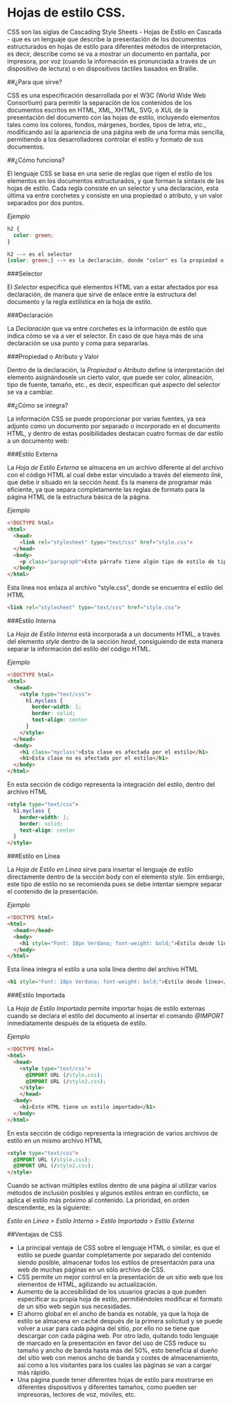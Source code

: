 Hojas de estilo CSS.
=============================

CSS son las siglas de Cascading Style Sheets - Hojas de Estilo en Cascada - que es un lenguaje que describe la presentación de los documentos estructurados en hojas de estilo para diferentes métodos de interpretación, es decir, describe como se va a mostrar un documento en pantalla, por impresora, por voz (cuando la información es pronunciada a través de un dispositivo de lectura) o en dispositivos táctiles basados en Braille.

##¿Para que sirve?

CSS es una especificación desarrollada por el W3C (World Wide Web Consortium) para permitir la separación de los contenidos de los documentos escritos en HTML, XML, XHTML, SVG, o XUL de la presentación del documento con las hojas de estilo, incluyendo elementos tales como los colores, fondos, márgenes, bordes, tipos de letra, etc., modificando así la apariencia de una página web de una forma más sencilla, permitiendo a los desarrolladores controlar el estilo y formato de sus documentos.

##¿Cómo funciona?

El lenguaje CSS se basa en una serie de reglas que rigen el estilo de los elementos en los documentos estructurados, y que forman la sintaxis de las hojas de estilo. Cada regla consiste en un selector y una declaración, esta última va entre corchetes y consiste en una propiedad o atributo, y un valor separados por dos puntos.

*Ejemplo*
```css
h2 {
  color: green;
}

h2 --> es el selector
{color: green;} --> es la declaración, donde "color" es la propiedad o atributo y "green" es el valor
```

###Selector

El *Selector* especifica qué elementos HTML van a estar afectados por esa declaración, de manera que sirve de enlace entre la estructura del documento y la regla estilística en la hoja de estilo.

###Declaración

La *Declaración* que va entre corchetes es la información de estilo que indica cómo se va a ver el selector. En caso de que haya más de una declaración se usa punto y coma para separarlas.

###Propiedad o Atributo y Valor

Dentro de la declaración, la *Propiedad o Atributo* define la interpretación del elemento asignándosele un cierto valor, que puede ser color, alineación, tipo de fuente, tamaño, etc., es decir, especifican qué aspecto del selector se va a cambiar.

##¿Cómo se integra?

La información CSS se puede proporcionar por varias fuentes, ya sea adjunto como un documento por separado o incorporado en el documento HTML, y dentro de estas posibilidades destacan cuatro formas de dar estilo a un documento web:

###Estilo Externa

La *Hoja de Estilo Externa* se almacena en un archivo diferente al del archivo con el código HTML al cual debe estar vinculado a través del elemento *link*, que debe ir situado en la sección *head*. Es la manera de programar más eficiente, ya que separa completamente las reglas de formato para la página HTML de la estructura básica de la página.

*Ejemplo*
```html
<!DOCTYPE html>
<html>
  <head>
    <link rel="stylesheet" type="text/css" href="style.css">
  </head>
  <body>
    <p class="paragraph">Este párrafo tiene algún tipo de estilo de tipo externo.</p>
  </body>
</html>
```

Esta línea nos enlaza al archivo "style.css", donde se encuentra el estilo del HTML
```html
<link rel="stylesheet" type="text/css" href="style.css">
```

###Estilo Interna

La *Hoja de Estilo Interna* está incorporada a un documento HTML, a través del elemento *style* dentro de la sección *head*, consiguiendo de esta manera separar la información del estilo del código HTML.

*Ejemplo*
```html
<!DOCTYPE html>
<html>
  <head>
    <style type="text/css">
      h1.myclass {
        border-width: 1;
        border: solid;
        text-align: center
      }
    </style>
  </head>
  <body>
    <h1 class="myclass">Esta clase es afectada por el estilo</h1>
    <h1>Esta clase no es afectada por el estilo</h1>
  </body>
</html>
```

En esta sección de código representa la integración del estilo, dentro del archivo HTML
```html
<style type="text/css">
  h1.myclass {
    border-width: 1;
    border: solid;
    text-align: center
  }
</style>
```

###Estilo en Línea

La *Hoja de Estilo en Línea* sirve para insertar el lenguaje de estilo directamente dentro de la sección body con el elemento *style*. Sin embargo, este tipo de estilo no se recomienda pues se debe intentar siempre separar el contenido de la presentación.

*Ejemplo*
```html
<!DOCTYPE html>
<html>
  <head></head>
  <body>
    <h1 style="Font: 18px Verdana; font-weight: bold;">Estilo desde línea</h1>
  </body>
</html>
```

Esta línea integra el estilo a una sola línea dentro del archivo HTML
```html
<h1 style="Font: 18px Verdana; font-weight: bold;">Estilo desde línea</h1>
```

###Estilo Importada

La *Hoja de Estilo Importada* permite importar hojas de estilo externas cuando se declara el estilo del documento al insertar el comando *@IMPORT* inmediatamente después de la etiqueta de estilo.

*Ejemplo*

```html
<!DOCTYPE html>
<html>
  <head>
    <style type="text/css">
      @IMPORT URL (/style.css);
      @IMPORT URL (/style2.css);
    </style>
	</head>
  <body>
    <h1>Este HTML tiene un estilo importado</h1>
  </body>
</html>
```

En esta sección de código representa la integración de varios archivos de estilo en un mismo archivo HTML
```html
<style type="text/css">
  @IMPORT URL (/style.css);
  @IMPORT URL (/style2.css);
</style>
```

Cuando se activan múltiples estilos dentro de una página al utilizar varios métodos de inclusión posibles y algunos estilos entran en conflicto, se aplica el estilo más próximo al contenido. La prioridad, en orden descendente, es la siguiente:

*Estilo en Línea > Estilo Interna > Estilo Importada > Estilo Externa*

##Ventajas de CSS

- La principal ventaja de CSS sobre el lenguaje HTML o similar, es que el estilo se puede guardar completamente por separado del contenido siendo posible, almacenar todos los estilos de presentación para una web de muchas páginas en un sólo archivo de CSS.
- CSS permite un mejor control en la presentación de un sitio web que los elementos de HTML, agilizando su actualización.
- Aumento de la accesibilidad de los usuarios gracias a que pueden especificar su propia hoja de estilo, permitiéndoles modificar el formato de un sitio web según sus necesidades.
- El ahorro global en el ancho de banda es notable, ya que la hoja de estilo se almacena en caché después de la primera solicitud y se puede volver a usar para cada página del sitio, por ello no se tiene que descargar con cada página web. Por otro lado, quitando todo lenguaje de marcado en la presentación en favor del uso de CSS reduce su tamaño y ancho de banda hasta más del 50%, esto beneficia al dueño del sitio web con menos ancho de banda y costes de almacenamiento, así como a los visitantes para los cuales las páginas se van a cargar más rápido.
- Una página puede tener diferentes hojas de estilo para mostrarse en diferentes dispositivos y diferentes tamaños, como pueden ser impresoras, lectores de voz, móviles, etc.
